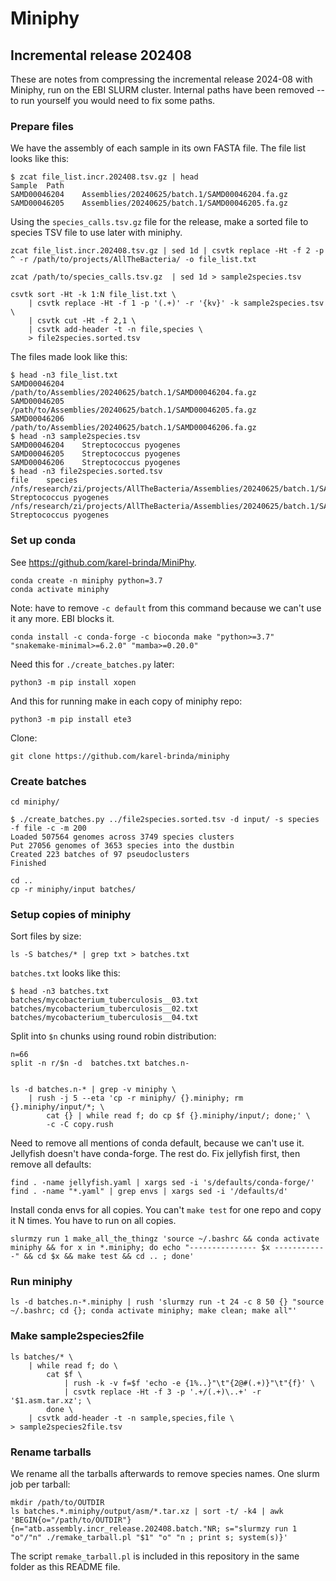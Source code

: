 # Miniphy

## Incremental release 202408

These are notes from compressing the incremental release 2024-08 with Miniphy,
run on the EBI SLURM cluster. Internal paths have been removed -- to run
yourself you would need to fix some paths.

### Prepare files

We have the assembly of each sample in its own FASTA file. The file list
looks like this:

```
$ zcat file_list.incr.202408.tsv.gz | head
Sample	Path
SAMD00046204	Assemblies/20240625/batch.1/SAMD00046204.fa.gz
SAMD00046205	Assemblies/20240625/batch.1/SAMD00046205.fa.gz
```

Using the `species_calls.tsv.gz` file for the release, make a sorted file
to species TSV file to use later with miniphy.

```
zcat file_list.incr.202408.tsv.gz | sed 1d | csvtk replace -Ht -f 2 -p ^ -r /path/to/projects/AllTheBacteria/ -o file_list.txt

zcat /path/to/species_calls.tsv.gz  | sed 1d > sample2species.tsv

csvtk sort -Ht -k 1:N file_list.txt \
    | csvtk replace -Ht -f 1 -p '(.+)' -r '{kv}' -k sample2species.tsv \
    | csvtk cut -Ht -f 2,1 \
    | csvtk add-header -t -n file,species \
    > file2species.sorted.tsv
```

The files made look like this:
```
$ head -n3 file_list.txt
SAMD00046204	/path/to/Assemblies/20240625/batch.1/SAMD00046204.fa.gz
SAMD00046205	/path/to/Assemblies/20240625/batch.1/SAMD00046205.fa.gz
SAMD00046206	/path/to/Assemblies/20240625/batch.1/SAMD00046206.fa.gz
$ head -n3 sample2species.tsv
SAMD00046204	Streptococcus pyogenes
SAMD00046205	Streptococcus pyogenes
SAMD00046206	Streptococcus pyogenes
$ head -n3 file2species.sorted.tsv
file	species
/nfs/research/zi/projects/AllTheBacteria/Assemblies/20240625/batch.1/SAMD00046204.fa.gz	Streptococcus pyogenes
/nfs/research/zi/projects/AllTheBacteria/Assemblies/20240625/batch.1/SAMD00046205.fa.gz	Streptococcus pyogenes
```



### Set up conda

See https://github.com/karel-brinda/MiniPhy.

```
conda create -n miniphy python=3.7
conda activate miniphy
```

Note: have to remove `-c default` from this command because we can't use it any more.
EBI blocks it.

```
conda install -c conda-forge -c bioconda make "python>=3.7" "snakemake-minimal>=6.2.0" "mamba>=0.20.0"
```

Need this for `./create_batches.py` later:
```
python3 -m pip install xopen
```

And this for running make in each copy of miniphy repo:
```
python3 -m pip install ete3
```

Clone:
```
git clone https://github.com/karel-brinda/miniphy
```


### Create batches
```
cd miniphy/
```

```
$ ./create_batches.py ../file2species.sorted.tsv -d input/ -s species -f file -c -m 200
Loaded 507564 genomes across 3749 species clusters
Put 27056 genomes of 3653 species into the dustbin
Created 223 batches of 97 pseudoclusters
Finished
```

```
cd ..
cp -r miniphy/input batches/
```

### Setup copies of miniphy

Sort files by size:
```
ls -S batches/* | grep txt > batches.txt
```

`batches.txt` looks like this:
```
$ head -n3 batches.txt
batches/mycobacterium_tuberculosis__03.txt
batches/mycobacterium_tuberculosis__02.txt
batches/mycobacterium_tuberculosis__04.txt
```

Split into `$n` chunks using round robin distribution:
```
n=66
split -n r/$n -d  batches.txt batches.n-


ls -d batches.n-* | grep -v miniphy \
    | rush -j 5 --eta 'cp -r miniphy/ {}.miniphy; rm {}.miniphy/input/*; \
        cat {} | while read f; do cp $f {}.miniphy/input/; done;' \
        -c -C copy.rush
```

Need to remove all mentions of conda default, because we can't use it.
Jellyfish doesn't have conda-forge. The rest do.
Fix jellyfish first, then remove all defaults:
```
find . -name jellyfish.yaml | xargs sed -i 's/defaults/conda-forge/'
find . -name "*.yaml" | grep envs | xargs sed -i '/defaults/d'
```

Install conda envs for all copies.
You can't `make test` for one repo and copy it N times. You have to run on
all copies.
```
slurmzy run 1 make_all_the_thingz 'source ~/.bashrc && conda activate miniphy && for x in *.miniphy; do echo "--------------- $x ------------" && cd $x && make test && cd .. ; done'
```


### Run miniphy

```
ls -d batches.n-*.miniphy | rush 'slurmzy run -t 24 -c 8 50 {} "source ~/.bashrc; cd {}; conda activate miniphy; make clean; make all"'
```
### Make sample2species2file

```
ls batches/* \
    | while read f; do \
        cat $f \
            | rush -k -v f=$f 'echo -e {1%..}"\t"{2@#(.+)}"\t"{f}' \
            | csvtk replace -Ht -f 3 -p '.+/(.+)\..+' -r '$1.asm.tar.xz'; \
        done \
    | csvtk add-header -t -n sample,species,file \
> sample2species2file.tsv
```

### Rename tarballs

We rename all the tarballs afterwards to remove species names.
One slurm job per tarball:

```
mkdir /path/to/OUTDIR
ls batches.*.miniphy/output/asm/*.tar.xz | sort -t/ -k4 | awk 'BEGIN{o="/path/to/OUTDIR"} {n="atb.assembly.incr_release.202408.batch."NR; s="slurmzy run 1 "o"/"n" ./remake_tarball.pl "$1" "o" "n ; print s; system(s)}'
```

The script `remake_tarball.pl` is included in this repository in the same folder
as this README file.
